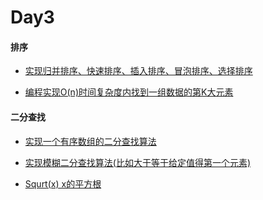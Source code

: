 # Day3

#### 排序

- [实现归并排序、快速排序、插入排序、冒泡排序、选择排序]()

- [编程实现O(n)时间复杂度内找到一组数据的第K大元素]()



#### 二分查找

- [实现一个有序数组的二分查找算法]()

- [实现模糊二分查找算法(比如大于等于给定值得第一个元素)]()

- [Squrt(x) x的平方根](https://github.com/A11Might/SomePracticeCode/blob/master/leetCode/MySqurt.java)

